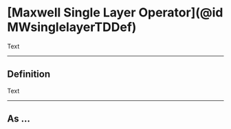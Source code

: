 
# [Maxwell Single Layer Operator](@id MWsinglelayerTDDef)

Text

---
## Definition

Text



---
## As ...